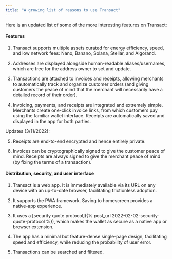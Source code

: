 ```yaml
---
title: "A growing list of reasons to use Transact"
---
```


Here is an updated list of some of the more interesting features on Transact:


#### Features

1. Transact supports multiple assets curated for energy efficiency, speed, and low network fees: Nano, Banano, Solana, Stellar, and Algorand.

2. Addresses are displayed alongside human-readable aliases/usernames, which are free for the address owner to set and update.

3. Transactions are attached to invoices and receipts, allowing merchants to automatically track and organize customer orders (and giving customers the peace of mind that the merchant will necessarily have a detailed record of their order).

4. Invoicing, payments, and receipts are integrated and extremely simple. Merchants create one-click invoice links, from which customers pay using the familiar wallet interface. Receipts are automatically saved and displayed in the app for both parties.

Updates (3/11/2022):

5. Receipts are end-to-end encrypted and hence entirely private.

6. Invoices can be cryptographically signed to give the customer peace of mind. Receipts are always signed to give the merchant peace of mind (by fixing the terms of a transaction).


#### Distribution, security, and user interface

1. Transact is a web app. It is immediately available via its URL on any device with an up-to-date browser, facilitating frictionless adoption.

2. It supports the PWA framework. Saving to homescreen provides a native-app experience.

3. It uses a [security quote protocol]({% post_url 2022-02-02-security-quote-protocol %}), which makes the wallet as secure as a native app or browser extension.

4. The app has a minimal but feature-dense single-page design, facilitating speed and efficiency, while reducing the probability of user error.

5. Transactions can be searched and filtered.
